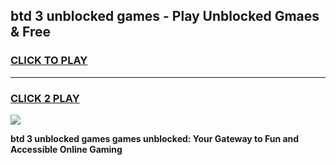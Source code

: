
## btd 3 unblocked games - Play Unblocked Gmaes & Free
<h3>
<a href="https://news.freeplayer.one?title=btd_3_unblocked_games&ref=16F">CLICK TO PLAY</a></h3>
<hr>

<h3>
<a href="https://news.freeplayer.one?title=btd_3_unblocked_games&ref=16F">CLICK 2 PLAY</a>
  
</h3>

<a href="https://news.freeplayer.one?title=btd_3_unblocked_games&ref=16F/"><img src="https://clearcache.store/games.png"></a>


**btd 3 unblocked games games unblocked: Your Gateway to Fun and Accessible Online Gaming**
